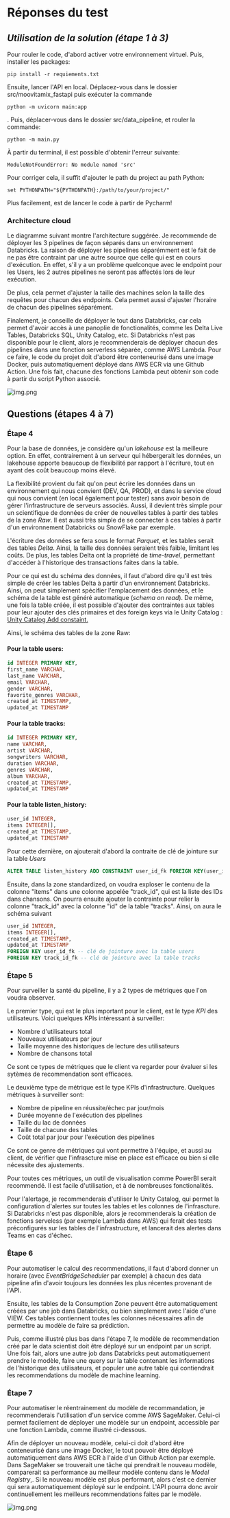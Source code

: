 # Réponses du test

## _Utilisation de la solution (étape 1 à 3)_

Pour rouler le code, d'abord activer votre environnement virtuel. Puis, installer les packages:
```
pip install -r requiements.txt
```

Ensuite, lancer l'API en local.  Déplacez-vous dans le dossier src/moovitamix_fastapi puis exécuter la commande 

```
python -m uvicorn main:app
```
.
Puis, déplacer-vous dans le dossier src/data_pipeline, et rouler la commande:
```
python -m main.py
```

À partir du terminal, il est possible d'obtenir l'erreur suivante:

```
ModuleNotFoundError: No module named 'src'
```

Pour corriger cela, il suffit d'ajouter le path du project au path Python:
```
set PYTHONPATH="${PYTHONPATH}:/path/to/your/project/"
```

Plus facilement, est de lancer le code à partir de Pycharm!

### Architecture cloud

Le diagramme suivant montre l'architecture suggérée. Je recommende de déployer les 3 pipelines de façon séparés dans un environnement Databricks.
La raison de déployer les pipelines séparémment est le fait de ne pas être contraint par une autre source que celle qui est en cours d'exécution. En effet, s'il y a un problème quelconque avec le endpoint pour les Users, les 2 autres pipelines ne seront pas affectés lors de leur exécution.

De plus, cela permet d'ajuster la taille des machines selon la taille des requêtes pour chacun des endpoints. Cela permet aussi d'ajuster l'horaire de chacun des pipelines séparément.

Finalement, je conseille de déployer le tout dans Databricks, car cela permet d'avoir accès à une panoplie de fonctionalités, comme les Delta Live Tables, Databricks SQL, Unity Catalog, etc.
Si Databricks n'est pas disponible pour le client, alors je recommenderais de déployer chacun des pipelines dans une fonction serverless séparée, comme AWS Lambda. 
Pour ce faire, le code du projet doit d'abord être conteneurisé dans une image Docker, puis automatiquement déployé dans AWS ECR via une Github Action. Une fois fait, chacune des fonctions Lambda peut obtenir son code à partir du script Python associé.


![img.png](deployment.png)


## Questions (étapes 4 à 7)

### Étape 4

Pour la base de données, je considère qu'un _lakehouse_ est la meilleure option.
En effet, contrairement à un serveur qui hébergerait les données, un lakehouse apporte beaucoup de flexibilité par rapport à l'écriture, tout en ayant des coût beaucoup moins élevé.

La flexibilité provient du fait qu'on peut écrire les données dans un environnement qui nous convient (DEV, QA, PROD), et dans le service cloud qui nous convient (en local également pour tester) sans avoir besoin de gérer l'infrastructure de serveurs associés. Aussi, il devient très simple pour un scientifique de données de créer de nouvelles tables à partir des tables de la zone _Raw_.
Il est aussi très simple de se connecter à ces tables à partir d'un environnement Databricks ou SnowFlake par exemple.


L'écriture des données se fera sous le format _Parquet_, et les tables serait des tables _Delta_. Ainsi, la taille des données seraient très faible, limitant les coûts. De plus, les tables Delta ont la propriété de _time-travel_, permettant d'accéder à l'historique des transactions faites dans la table.

Pour ce qui est du schéma des données, il faut d'abord dire qu'il est très simple de créer les tables Delta à partir d'un environnement Databricks.
Ainsi, on peut simplement spécifier l'emplacement des données, et le schéma de la table est généré automatique (_schema on read_). 
De même, une fois la table créée, il est possible d'ajouter des contraintes aux tables pour leur ajouter des clés primaires et des foreign keys via le Unity Catalog : [Unity Catalog Add constaint.](https://docs.databricks.com/en/sql/language-manual/sql-ref-syntax-ddl-alter-table-add-constraint.html)


Ainsi, le schéma des tables de la zone Raw:

#### Pour la table **users**:

```sql
id INTEGER PRIMARY KEY,
first_name VARCHAR,
last_name VARCHAR,
email VARCHAR,
gender VARCHAR,
favorite_genres VARCHAR,
created_at TIMESTAMP,
updated_at TIMESTAMP
```

#### Pour la table **tracks**:

```sql
id INTEGER PRIMARY KEY,
name VARCHAR,
artist VARCHAR,
songwriters VARCHAR,
duration VARCHAR,
genres VARCHAR,
album VARCHAR,
created_at TIMESTAMP,
updated_at TIMESTAMP
```


#### Pour la table **listen_history**:

```sql
user_id INTEGER,
items INTEGER[],
created_at TIMESTAMP,
updated_at TIMESTAMP
```

Pour cette dernière, on ajouterait d'abord la contraite de clé de jointure sur la table _Users_

```sql
ALTER TABLE listen_history ADD CONSTRAINT user_id_fk FOREIGN KEY(user_id) REFERENCES users 
```


Ensuite, dans la zone standardized, on voudra exploser le contenu de la colonne "items" dans une colonne appelée "track_id", qui est la liste des IDs dans chansons.
On pourra ensuite ajouter la contrainte pour relier la colonne "track_id" avec la colonne "id" de la table "tracks".
Ainsi, on aura le schéma suivant


```sql
user_id INTEGER,
items INTEGER[],
created_at TIMESTAMP,
updated_at TIMESTAMP
FOREIGN KEY user_id_fk -- clé de jointure avec la table users
FOREIGN KEY track_id_fk -- clé de jointure avec la table tracks
```

### Étape 5

Pour surveiller la santé du pipeline, il y a 2 types de métriques que l'on voudra observer.

Le premier type, qui est le plus important pour le client, est le type _KPI_ des utilisateurs. Voici quelques KPIs intéressant à surveiller:

- Nombre d'utilisateurs total
- Nouveaux utilisateurs par jour
- Taille moyenne des historiques de lecture des utilisateurs
- Nombre de chansons total

Ce sont ce types de métriques que le client va regarder pour évaluer si les sytèmes de recommendation sont efficaces.


Le deuxième type de métrique est le type KPIs d'infrastructure. Quelques métriques à surveiller sont:
- Nombre de pipeline en réussite/échec par jour/mois
- Durée moyenne de l'exécution des pipelines
- Taille du lac de données
- Taille de chacune des tables
- Coût total par jour pour l'exécution des pipelines

Ce sont ce genre de métriques qui vont permettre à l'équipe, et aussi au client, de vérifier que l'infrascture mise en place est efficace ou bien si elle nécessite des ajustements.


Pour toutes ces métriques, un outil de visualisation comme PowerBI serait recommendé. Il est facile d'utilisation, et à de nombreuses fonctionalités.


Pour l'alertage, je recommenderais d'utiliser le Unity Catalog, qui permet la configuration d'alertes sur toutes les tables et les colonnes de l'infrascture. Si Databricks n'est pas disponible, alors je recommenderais la création de fonctions serveless (par exemple Lambda dans AWS) qui ferait des tests préconfigurés sur les tables de l'infrastructure, et lancerait des alertes dans Teams en cas d'échec.

### Étape 6

Pour automatiser le calcul des recommendations, il faut d'abord donner un horaire (avec _EventBridgeScheduler_ par exemple) à chacun des data pipeline afin d'avoir toujours les données les plus récentes provenant de l'API. 

Ensuite, les tables de la Consumption Zone peuvent être automatiquement créées par une job dans Databricks, ou bien simplement avec l'aide d'une VIEW. Ces tables contiennent toutes les colonnes nécessaires afin de permettre au modèle de faire sa prédiction.

Puis, comme illustré plus bas dans l'étape 7, le modèle de recommendation créé par le data scientist doit être déployé sur un endpoint par un script.
Une fois fait, alors une autre job dans Databricks peut automatiquement prendre le modèle, faire une query sur la table contenant les informations de l'historique des utilisateurs, et populer une autre table qui contiendrait les recommendations du modèle de machine learning.

### Étape 7

Pour automatiser le réentrainement du modèle de recommandation, je recommenderais l'utilisation d'un service comme AWS SageMaker. Celui-ci permet facilement de déployer une modèle sur un endpoint, accessible par une fonction Lambda, comme illustré ci-dessous.

Afin de déployer un nouveau modèle, celui-ci doit d'abord être conteneurisé dans une image Docker, le tout pouvoir être déployé automatiquement dans AWS ECR à l'aide d'un Github Action par exemple. Dans SageMaker se trouverait une tâche qui prendrait le nouveau modèle, comparerait sa performance au meilleur modèle contenu dans le _Model Registry_,. Si le nouveau modèle est plus performant, alors c'est ce dernier qui sera automatiquement déployé sur le endpoint. L'API pourra donc avoir continuellement les meilleurs recommendations faites par le modèle.

![img.png](sagemaker_model_deployment.png)

